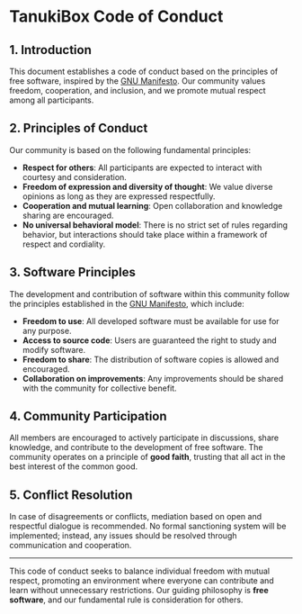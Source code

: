 # TanukiBox Code of Conduct

## 1. Introduction
This document establishes a code of conduct based on the principles of free software, inspired by the [GNU Manifesto](https://www.gnu.org/gnu/manifesto.en.html). Our community values freedom, cooperation, and inclusion, and we promote mutual respect among all participants.

## 2. Principles of Conduct

Our community is based on the following fundamental principles:

- **Respect for others**: All participants are expected to interact with courtesy and consideration.
- **Freedom of expression and diversity of thought**: We value diverse opinions as long as they are expressed respectfully.
- **Cooperation and mutual learning**: Open collaboration and knowledge sharing are encouraged.
- **No universal behavioral model**: There is no strict set of rules regarding behavior, but interactions should take place within a framework of respect and cordiality.

## 3. Software Principles

The development and contribution of software within this community follow the principles established in the [GNU Manifesto](https://www.gnu.org/gnu/manifesto.en.html), which include:

- **Freedom to use**: All developed software must be available for use for any purpose.
- **Access to source code**: Users are guaranteed the right to study and modify software.
- **Freedom to share**: The distribution of software copies is allowed and encouraged.
- **Collaboration on improvements**: Any improvements should be shared with the community for collective benefit.

## 4. Community Participation

All members are encouraged to actively participate in discussions, share knowledge, and contribute to the development of free software. The community operates on a principle of **good faith**, trusting that all act in the best interest of the common good.

## 5. Conflict Resolution

In case of disagreements or conflicts, mediation based on open and respectful dialogue is recommended. No formal sanctioning system will be implemented; instead, any issues should be resolved through communication and cooperation.

---
This code of conduct seeks to balance individual freedom with mutual respect, promoting an environment where everyone can contribute and learn without unnecessary restrictions. Our guiding philosophy is **free software**, and our fundamental rule is consideration for others.

